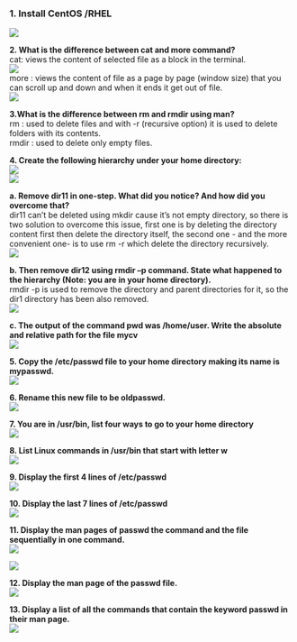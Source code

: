 ### **1. Install CentOS /RHEL**  
![](https://github.com/abdulrahman102/Sprints_tasks/blob/master/sprint_3/linux_5/imgs%20and%20gifs/Ubuntu_desktop.png)  
  
**2. What is the difference between cat and more command?**  
cat: views the content of selected file as a block in the terminal.    
![](https://github.com/abdulrahman102/Sprints_tasks/blob/master/sprint_3/linux_5/imgs%20and%20gifs/cat.gif)  
more : views the content of file as a page by page (window size) that you can scroll up and down and when it ends it get out of file.  
![](https://github.com/abdulrahman102/Sprints_tasks/blob/master/sprint_3/linux_5/imgs%20and%20gifs/more.gif)  
  
**3.What is the difference between rm and rmdir using man?**  
rm : used to delete files and with -r (recursive option)  it is used to delete folders with its contents.  
rmdir : used to delete only empty files.  
  
**4. Create the following hierarchy under your home directory:**  
![](https://github.com/abdulrahman102/Sprints_tasks/blob/master/sprint_3/linux_5/imgs%20and%20gifs/HIRERACHY_question.png)  
![](https://github.com/abdulrahman102/Sprints_tasks/blob/master/sprint_3/linux_5/imgs%20and%20gifs/Directories_hirerachy.png) 
  
**a. Remove dir11 in one-step. What did you notice?  And how did you overcome that?**  
dir11 can’t be deleted using mkdir cause it’s not empty directory, so there is two solution to overcome this issue, first one is by deleting the directory content first then delete the directory itself, the second one - and the more convenient one- is to use rm -r which delete the directory recursively.  
![](https://github.com/abdulrahman102/Sprints_tasks/blob/master/sprint_3/linux_5/imgs%20and%20gifs/remove_dir11.png)  
  
**b. Then remove dir12 using rmdir –p command. State what happened to the hierarchy (Note: you are in your home directory).**  
rmdir -p is used to remove the directory and parent directories for it, so the dir1 directory has been also removed.  
![](https://github.com/abdulrahman102/Sprints_tasks/blob/master/sprint_3/linux_5/imgs%20and%20gifs/remove_dir12.png)  
  
**c. The output of the command pwd was /home/user. Write the absolute and relative path for the file mycv**  
![](https://github.com/abdulrahman102/Sprints_tasks/blob/master/sprint_3/linux_5/imgs%20and%20gifs/relative_absolute.png)  
  
**5. Copy the /etc/passwd file to your home directory making its name is mypasswd.**  
![](https://github.com/abdulrahman102/Sprints_tasks/blob/master/sprint_3/linux_5/imgs%20and%20gifs/copy_etc.png)  
  
**6. Rename this new file to be oldpasswd.**  
![](https://github.com/abdulrahman102/Sprints_tasks/blob/master/sprint_3/linux_5/imgs%20and%20gifs/rename_oldpasswd.png) 
  
**7. You are in /usr/bin, list four ways to go to your home directory**  
![](https://github.com/abdulrahman102/Sprints_tasks/blob/master/sprint_3/linux_5/imgs%20and%20gifs/4methods_of_cd.png)  
  
**8. List Linux commands in /usr/bin that start with letter w**  
![](https://github.com/abdulrahman102/Sprints_tasks/blob/master/sprint_3/linux_5/imgs%20and%20gifs/list_w.png)  
  
**9. Display the first 4 lines of /etc/passwd**  
![](https://github.com/abdulrahman102/Sprints_tasks/blob/master/sprint_3/linux_5/imgs%20and%20gifs/head.png)  
  
**10. Display the last 7 lines of /etc/passwd**  
![](https://github.com/abdulrahman102/Sprints_tasks/blob/master/sprint_3/linux_5/imgs%20and%20gifs/tail.png)  
  
**11. Display the man pages of passwd the command and the file sequentially in one command.**  
![](https://github.com/abdulrahman102/Sprints_tasks/blob/master/sprint_3/linux_5/imgs%20and%20gifs/sequentially%201.png)  
  
![](https://github.com/abdulrahman102/Sprints_tasks/blob/master/sprint_3/linux_5/imgs%20and%20gifs/sequentially%202.png)  
  
**12. Display the man page of the passwd file.**  
![](https://github.com/abdulrahman102/Sprints_tasks/blob/master/sprint_3/linux_5/imgs%20and%20gifs/man_page.png)  
  
**13. Display a list of all the commands that contain the keyword passwd in their man page.**  
![](https://github.com/abdulrahman102/Sprints_tasks/blob/master/sprint_3/linux_5/imgs%20and%20gifs/search_man.png)
